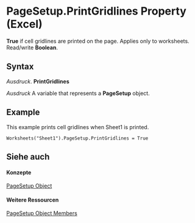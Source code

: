
# PageSetup.PrintGridlines Property (Excel)

 **True** if cell gridlines are printed on the page. Applies only to worksheets. Read/write **Boolean**.


## Syntax

 _Ausdruck_. **PrintGridlines**

 _Ausdruck_ A variable that represents a **PageSetup** object.


## Example

This example prints cell gridlines when Sheet1 is printed.


```
Worksheets("Sheet1").PageSetup.PrintGridlines = True
```


## Siehe auch


#### Konzepte


[PageSetup Object](2fd22df9-5987-f723-04a9-9a3f2e84ac81.md)
#### Weitere Ressourcen


[PageSetup Object Members](http://msdn.microsoft.com/library/feabe079-cb03-f560-6032-88f5585ec8a8%28Office.15%29.aspx)